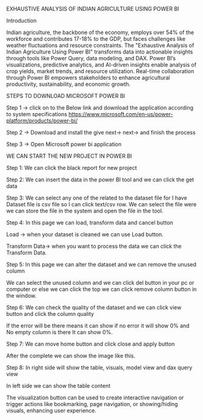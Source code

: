 EXHAUSTIVE ANALYSIS OF INDIAN AGRICULTURE USING POWER BI


Introduction

Indian agriculture, the backbone of the economy, employs over 54% of the workforce and contributes 17-18% to the GDP, but faces challenges like weather fluctuations and resource constraints. The "Exhaustive Analysis of Indian Agriculture Using Power BI" transforms data into actionable insights through tools like Power Query, data modeling, and DAX. Power BI’s visualizations, predictive analytics, and AI-driven insights enable analysis of crop yields, market trends, and resource utilization. Real-time collaboration through Power BI empowers stakeholders to enhance agricultural productivity, sustainability, and economic growth.

STEPS TO DOWNLOAD MICROSOFT POWER BI

Step 1 -> click on to the Below link and download the application according to system specifications https://www.microsoft.com/en-us/power-platform/products/power-bi/

Step 2 -> Download and install the give next-> next-> and finish the process

Step 3 -> Open Microsoft power bi application

WE CAN START THE NEW PROJECT IN POWER BI


Step 1: We can click the black report for new project


Step 2: We can insert the data in the power BI tool and we can click the get data


Step 3: We can select any one of the related to the dataset file for I have Dataset file is csv file so I can click text/csv row. We can select the file were we can store the file in the system and open the file in the tool.


Step 4: In this page we can load, transform data and cancel button

Load -> when your dataset is cleaned we can use Load button.

Transform Data-> when you want to process the data we can click the Transform Data.


Step 5: In this page we can alter the dataset and we can remove the unused column

We can select the unused column and we can click del button in your pc or computer or else we can click the top we can click remove column button in the window.

Step 6: We can check the quality of the dataset and we can click view button and click the column quality


If the error will be there means it can show if no error it will show 0% and No empty column is there It can show 0%.

Step 7: We can move home button and click close and apply button



After the complete we can show the image like this.

Step 8: In right side will show the table, visuals, model view and dax query view

In left side we can show the table content


The visualization button can be used to create interactive navigation or trigger actions like bookmarking, page navigation, or showing/hiding visuals, enhancing user experience.
